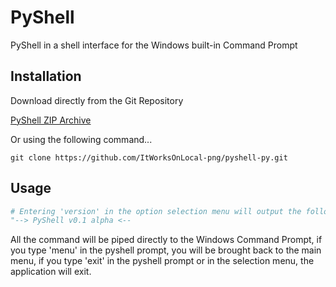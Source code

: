 # PyShell

PyShell in a shell interface for the Windows built-in Command Prompt

## Installation

Download directly from the Git Repository

[PyShell ZIP Archive](https://github.com/ItWorksOnLocal-png/pyshell-py/archive/refs/heads/main.zip)

Or using the following command...

```git
git clone https://github.com/ItWorksOnLocal-png/pyshell-py.git
```

## Usage

```python
# Entering 'version' in the option selection menu will output the following:
"--> PyShell v0.1 alpha <--
```
All the command will be piped directly to the Windows Command Prompt, if you type 'menu' in the pyshell prompt, you will be
brought back to the main menu, if you type 'exit' in the pyshell prompt or in the selection menu, the application will exit.

